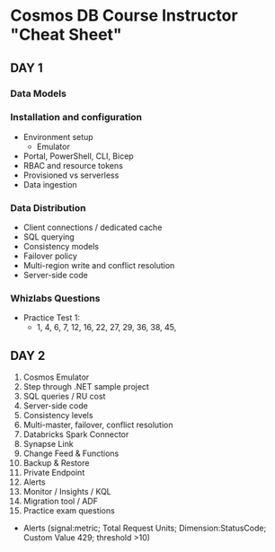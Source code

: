 # Cosmos DB Course Instructor "Cheat Sheet"

## DAY 1

### Data Models

### Installation and configuration

- Environment setup
  - Emulator
- Portal, PowerShell, CLI, Bicep
- RBAC and resource tokens
- Provisioned vs serverless
- Data ingestion

### Data Distribution

- Client connections / dedicated cache
- SQL querying
- Consistency models
- Failover policy
- Multi-region write and conflict resolution
- Server-side code

### Whizlabs Questions

- Practice Test 1:
  - 1, 4, 6, 7, 12, 16, 22, 27, 29, 36, 38, 45,





## DAY 2

1. Cosmos Emulator
2. Step through .NET sample project
3. SQL queries / RU cost
4. Server-side code
5. Consistency levels
6. Multi-master, failover, conflict resolution
7. Databricks Spark Connector
8. Synapse Link
9. Change Feed & Functions
10. Backup & Restore
11. Private Endpoint
12. Alerts
13. Monitor / Insights / KQL
14. Migration tool / ADF
15. Practice exam questions




- Alerts (signal:metric; Total Request Units; Dimension:StatusCode; Custom Value 429; threshold >10)
